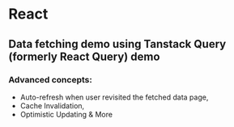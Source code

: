 # React

## Data fetching demo using Tanstack Query (formerly React Query) demo

### Advanced concepts:

- Auto-refresh when user revisited the fetched data page,
- Cache Invalidation,
- Optimistic Updating & More
